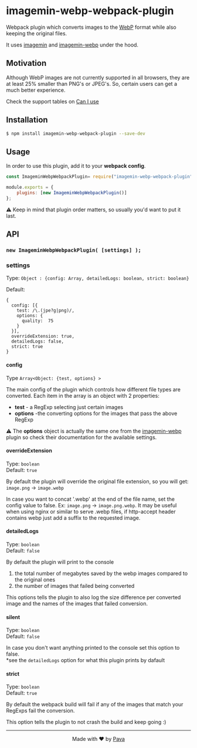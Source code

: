 # imagemin-webp-webpack-plugin

 
Webpack plugin which converts images to the [WebP](https://developers.google.com/speed/webp/) format while also keeping the original files.


It uses [imagemin](https://www.npmjs.com/package/imagemin) and [imagemin-webp](https://www.npmjs.com/package/imagemin-webp) under the hood.

 
## Motivation

Although WebP images are not currently supported in all browsers, they are at least 25% smaller than PNG's or JPEG's. So, certain users can get a much better experience.

Check the support tables on [Can I use](https://caniuse.com/#feat=webp)

 
## Installation

  

```bash
$ npm install imagemin-webp-webpack-plugin --save-dev
```

  

## Usage

  

In order to use this plugin, add it to your **webpack config**.

  

```js
const ImageminWebpWebpackPlugin= require("imagemin-webp-webpack-plugin");

module.exports = {
    plugins: [new ImageminWebpWebpackPlugin()]
};
```
⚠ Keep in mind that plugin order matters, so usually you'd want to put it last.
  
  

## API

  

### ```new ImageminWebpWebpackPlugin( [settings] );```

  

### settings

  

Type: `Object : {config: Array, detailedLogs: boolean, strict: boolean}`<br/>

Default:

```
{
  config: [{
    test: /\.(jpe?g|png)/,
    options: {
      quality:  75
    }
  }],
  overrideExtension: true,
  detailedLogs: false,
  strict: true
}
```

#### config
Type ```Array<Object: {test, options} >```


The main config of the plugin which controls how different file types are converted. Each item in the array is an object with 2 properties:

* **test** - a RegExp selecting just certain images
* **options** -the converting options for the images that pass the above RegExp

⚠ The **options** object is actually the same one from the [imagemin-webp](https://www.npmjs.com/package/imagemin-webp) plugin so check their documentation for the available settings.

#### overrideExtension

Type: `boolean`<br>
Default: `true`

By default the plugin will override the original file extension, so you will get: `image.png` -> `image.webp`

In case you want to concat '.webp' at the end of the file name, set the config value to false. Ex: `image.png` -> `image.png.webp`. It may be useful when using nginx or similar to serve .webp files, if http-accept header contains webp just add a suffix to the requested image. 

#### detailedLogs

Type: `boolean`<br>
Default: `false`

By default the plugin will print to the console

1. the total number of megabytes saved by the webp images compared to the original ones
2. the number of images that failed being converted

This options tells the plugin to also log the size difference per converted image and the names of the images that failed conversion.

#### silent

Type: `boolean`<br>
Default: `false`

In case you don't want anything printed to the console set this option to false. <br>
*see the `detailedLogs` option for what this plugin prints by dafault

#### strict

Type: `boolean`<br>
Default: `true`

By default the webpack build will fail if any of the images that match your RegExps fail the conversion.

This option tells the plugin to not crash the build and keep going :)

<hr/>

<p align="center"> Made with ❤ by <a href="https://iampava.com"> Pava </a></p>
